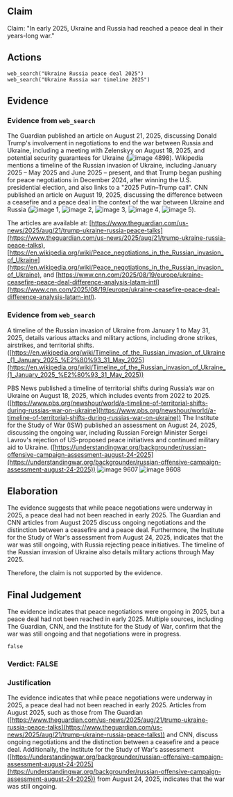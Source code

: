 ## Claim
Claim: "In early 2025, Ukraine and Russia had reached a peace deal in their years-long war."

## Actions
```
web_search("Ukraine Russia peace deal 2025")
web_search("Ukraine Russia war timeline 2025")
```

## Evidence
### Evidence from `web_search`
The Guardian published an article on August 21, 2025, discussing Donald Trump's involvement in negotiations to end the war between Russia and Ukraine, including a meeting with Zelenskyy on August 18, 2025, and potential security guarantees for Ukraine (![image 4898](media/2025-08-28_15-35-1756395339-850858.jpg)). Wikipedia mentions a timeline of the Russian invasion of Ukraine, including January 2025 – May 2025 and June 2025 – present, and that Trump began pushing for peace negotiations in December 2024, after winning the U.S. presidential election, and also links to a "2025 Putin–Trump call". CNN published an article on August 19, 2025, discussing the difference between a ceasefire and a peace deal in the context of the war between Ukraine and Russia (![image 1](media/0.jpg), ![image 2](media/3.jpg), ![image 3](media/4.jpg), ![image 4](media/5.jpg), ![image 5](media/6.jpg)).

The articles are available at: [https://www.theguardian.com/us-news/2025/aug/21/trump-ukraine-russia-peace-talks](https://www.theguardian.com/us-news/2025/aug/21/trump-ukraine-russia-peace-talks), [https://en.wikipedia.org/wiki/Peace_negotiations_in_the_Russian_invasion_of_Ukraine](https://en.wikipedia.org/wiki/Peace_negotiations_in_the_Russian_invasion_of_Ukraine), and [https://www.cnn.com/2025/08/19/europe/ukraine-ceasefire-peace-deal-difference-analysis-latam-intl](https://www.cnn.com/2025/08/19/europe/ukraine-ceasefire-peace-deal-difference-analysis-latam-intl).


### Evidence from `web_search`
A timeline of the Russian invasion of Ukraine from January 1 to May 31, 2025, details various attacks and military actions, including drone strikes, airstrikes, and territorial shifts. ([https://en.wikipedia.org/wiki/Timeline_of_the_Russian_invasion_of_Ukraine_(1_January_2025_%E2%80%93_31_May_2025](https://en.wikipedia.org/wiki/Timeline_of_the_Russian_invasion_of_Ukraine_(1_January_2025_%E2%80%93_31_May_2025))

PBS News published a timeline of territorial shifts during Russia’s war on Ukraine on August 18, 2025, which includes events from 2022 to 2025. ([https://www.pbs.org/newshour/world/a-timeline-of-territorial-shifts-during-russias-war-on-ukraine](https://www.pbs.org/newshour/world/a-timeline-of-territorial-shifts-during-russias-war-on-ukraine)) The Institute for the Study of War (ISW) published an assessment on August 24, 2025, discussing the ongoing war, including Russian Foreign Minister Sergei Lavrov's rejection of US-proposed peace initiatives and continued military aid to Ukraine. ([https://understandingwar.org/backgrounder/russian-offensive-campaign-assessment-august-24-2025](https://understandingwar.org/backgrounder/russian-offensive-campaign-assessment-august-24-2025)) ![image 9607](media/2025-08-30_22-16-1756592179-976810.jpg) ![image 9608](media/2025-08-30_22-16-1756592184-933011.jpg)


## Elaboration
The evidence suggests that while peace negotiations were underway in 2025, a peace deal had not been reached in early 2025. The Guardian and CNN articles from August 2025 discuss ongoing negotiations and the distinction between a ceasefire and a peace deal. Furthermore, the Institute for the Study of War's assessment from August 24, 2025, indicates that the war was still ongoing, with Russia rejecting peace initiatives. The timeline of the Russian invasion of Ukraine also details military actions through May 2025.

Therefore, the claim is not supported by the evidence.


## Final Judgement
The evidence indicates that peace negotiations were ongoing in 2025, but a peace deal had not been reached in early 2025. Multiple sources, including The Guardian, CNN, and the Institute for the Study of War, confirm that the war was still ongoing and that negotiations were in progress.

`false`

### Verdict: FALSE

### Justification
The evidence indicates that while peace negotiations were underway in 2025, a peace deal had not been reached in early 2025. Articles from August 2025, such as those from The Guardian ([https://www.theguardian.com/us-news/2025/aug/21/trump-ukraine-russia-peace-talks](https://www.theguardian.com/us-news/2025/aug/21/trump-ukraine-russia-peace-talks)) and CNN, discuss ongoing negotiations and the distinction between a ceasefire and a peace deal. Additionally, the Institute for the Study of War's assessment ([https://understandingwar.org/backgrounder/russian-offensive-campaign-assessment-august-24-2025](https://understandingwar.org/backgrounder/russian-offensive-campaign-assessment-august-24-2025)) from August 24, 2025, indicates that the war was still ongoing.
